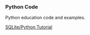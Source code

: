 ### Python Code

Python education code and examples.

[SQLite/Python Tutorial](http://www.sqlitetutorial.net/sqlite-python/)
